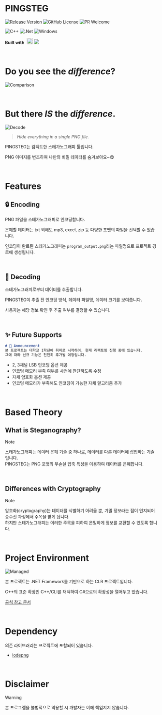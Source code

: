 # PINGSTEG

[![Release Version](https://img.shields.io/github/release/Queue-ri/PINGSTEG.svg?style=flat-square)]()
![GitHub License](https://img.shields.io/github/license/Queue-ri/PINGSTEG?style=flat-square)
![PR Welcome](https://img.shields.io/badge/PR-Welcome-29ab47ff?style=flat-square)

![C++](https://img.shields.io/badge/c++-%2300599C.svg?style=for-the-badge&logo=c%2B%2B&logoColor=white)
![.Net](https://img.shields.io/badge/.NET-5C2D91?style=for-the-badge&logo=.net&logoColor=white)
![Windows](https://img.shields.io/badge/Windows-0078D6?style=for-the-badge&logo=windows&logoColor=white)

<p><b>Built with</b>&nbsp;
  <img src="https://upload.wikimedia.org/wikipedia/commons/2/2c/Visual_Studio_Icon_2022.svg" alt="msvc_2022" width="20px" height="auto" />
  <img src="https://img.shields.io/badge/Visual Studio-5C2D91?style=flat-square&logo=Visual Studio&logoColor=white"/>
</p>

<br />

# Do you see the *difference*?

![Comparison](https://github.com/user-attachments/assets/c82a98f0-ab23-48f2-a07c-7a4648f91387)

<br />

# But there *IS* the *difference*.

![Decode](https://github.com/user-attachments/assets/3605b4eb-715f-41d6-94fc-7c7982c2dd98)

> *Hide everything in a single PNG file.*

PINGSTEG는 컴팩트한 스테가노그래피 툴입니다.

PNG 이미지를 변조하여 나만의 비밀 데이터를 숨겨보아요~😋

<br />

# Features

## 🔒 Encoding

PNG 파일을 스테가노그래피로 인코딩합니다.

은폐할 데이터는 txt 외에도 mp3, excel, zip 등 다양한 포맷의 파일을 선택할 수 있습니다.

인코딩이 완료된 스테가노그래피는 `program_output.png`라는 파일명으로 프로젝트 경로에 생성됩니다.

<br />

## 🔑 Decoding

스테가노그래피로부터 데이터를 추출합니다.

PINGSTEG이 추출 전 인코딩 방식, 데이터 파일명, 데이터 크기를 보여줍니다.

사용자는 해당 정보 확인 후 추출 여부를 결정할 수 있습니다.

<br />

## ✨ Future Supports
```markdown
# 📢 Announcement
본 프로젝트는 대학교 1학년에 취미로 시작하여, 현재 리팩토링 진행 중에 있습니다.
그에 따라 신규 기능은 천천히 추가될 예정입니다.
```
- 2, 3채널 LSB 인코딩 옵션 제공
- 인코딩 메모리 부족 여부를 사전에 판단하도록 수정
- 자체 암호화 옵션 제공
- 인코딩 메모리가 부족해도 인코딩이 가능한 자체 알고리즘 추가

<br />

# Based Theory

## What is Steganography?
> [!NOTE]
> 스테가노그래피는 데이터 은폐 기술 중 하나로, 데이터를 다른 데이터에 삽입하는 기술입니다.<br />
> PINGSTEG는 PNG 포맷의 무손실 압축 특성을 이용하여 데이터를 은폐합니다.

<br />

## Differences with Cryptography
> [!NOTE]
> 암호화(cryptography)는 데이터를 식별하기 어려울 뿐, 기밀 정보라는 점이 인지되어 송수신 과정에서 주목을 받게 됩니다.<br />
> 하지만 스테가노그래피는 이러한 주목을 피하여 은밀하게 정보를 교환할 수 있도록 합니다.

<br />

# Project Environment

![Managed](https://github.com/user-attachments/assets/327505b8-903f-4558-9899-d3eaac06dcc5)

본 프로젝트는 .NET Framework를 기반으로 하는 CLR 프로젝트입니다.

C++의 표준 확장인 C++/CLI를 채택하여 C#으로의 확장성을 열어두고 있습니다.

[공식 참고 문서](https://learn.microsoft.com/ko-kr/cpp/dotnet/dotnet-programming-with-cpp-cli-visual-cpp?view=msvc-170)

<br />

# Dependency
의존 라이브러리는 프로젝트에 포함되어 있습니다.
- [lodepng](https://github.com/lvandeve/lodepng)

<br />

# Disclaimer
> [!WARNING]
> 본 프로그램을 불법적으로 악용할 시 개발자는 이에 책임지지 않습니다.